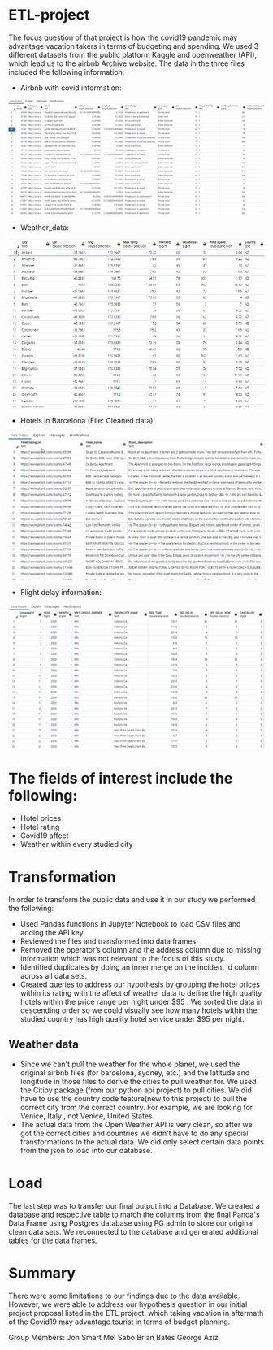 # ETL-project
The focus question of that project is how the covid19 pandemic may advantage vacation takers in terms of budgeting and spending. We used 3 different datasets from the public platform Kaggle and openweather (API), which lead us to the airbnb Archive website. The data in the three files included the following information:
* Airbnb with covid information:

![Airbnb covid](https://github.com/jonrsmart/ETL-Project/blob/main/images/airbb-w-covid.png)

* Weather_data:

![Weather data](https://github.com/jonrsmart/ETL-Project/blob/main/images/weather.png)

* Hotels in Barcelona (File: Cleaned data):

![Hotels in Barcelona](https://github.com/jonrsmart/ETL-Project/blob/main/images/barcelona_hotels.png)

* Flight delay information:

![Flight delays](https://github.com/jonrsmart/ETL-Project/blob/main/images/flight_delays.png)

# The fields of interest include the following:
* Hotel prices 
* Hotel rating
* Covid19 affect
* Weather within every studied city 
# Transformation
In order to transform the public data and use it in our study we performed the following:
* Used Pandas functions in Jupyter Notebook to load CSV files and adding the API key.
* Reviewed the files and transformed into data frames
* Removed the operator’s column and the address column due to missing information which was not relevant to the focus of this study.
* Identified duplicates by doing an inner merge on the incident id column across all data sets.
* Created queries to address our hypothesis by grouping the hotel prices within its rating with the affect of weather data to define the high quality hotels within the price range per night under $95 . We sorted the data in descending order so we could visually see how many hotels within the studied country has high quality hotel service under $95 per night.
## Weather data
* Since we can't pull the weather for the whole planet, we used the original airbnb files (for barcelona, sydney, etc.) and the latitude and longitude in those files to derive the cities to pull weather for. We used the Citipy package (from our python api project) to pull cities. We did have to use the country code feature(new to this project) to pull the correct city from the correct country. For example, we are looking for Venice, Italy , not Venice, United States.
* The actual data from the Open Weather API is very clean, so after we got the correct cities and countries we didn't have to do any special transformations to the actual data. We did only select certain data points from the json to load into our database.

# Load
The last step was to transfer our final output into a Database. We created a database and respective table to match the columns from the final Panda's Data Frame using Postgres database using PG admin to store our original clean data sets. We reconnected to the database and generated additional tables for the data frames.
# Summary
There were some limitations to our findings due to the data available. However, we were able to address our hypothesis question in our initial project proposal listed in the ETL project, which taking vacation in aftermath of the Covid19 may advantage tourist in terms of budget planning. 


Group Members:
Jon Smart
Mel Sabo 
Brian Bates 
George Aziz   

